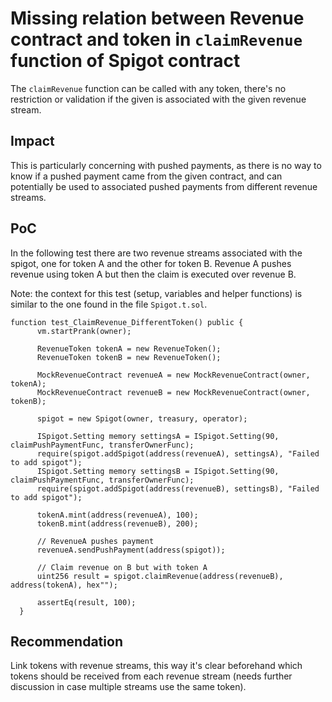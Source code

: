 # Missing relation between Revenue contract and token in `claimRevenue` function of Spigot contract

The `claimRevenue` function can be called with any token, there's no restriction or validation if the given is associated with the given revenue stream.

## Impact

This is particularly concerning with pushed payments, as there is no way to know if a pushed payment came from the given contract, and can potentially be used to associated pushed payments from different revenue streams.

## PoC

In the following test there are two revenue streams associated with the spigot, one for token A and the other for token B. Revenue A pushes revenue using token A but then the claim is executed over revenue B.

Note: the context for this test (setup, variables and helper functions) is similar to the one found in the file `Spigot.t.sol`.

```
function test_ClaimRevenue_DifferentToken() public {
      vm.startPrank(owner);
      
      RevenueToken tokenA = new RevenueToken();
      RevenueToken tokenB = new RevenueToken();
      
      MockRevenueContract revenueA = new MockRevenueContract(owner, tokenA);
      MockRevenueContract revenueB = new MockRevenueContract(owner, tokenB);
      
      spigot = new Spigot(owner, treasury, operator);
      
      ISpigot.Setting memory settingsA = ISpigot.Setting(90, claimPushPaymentFunc, transferOwnerFunc);
      require(spigot.addSpigot(address(revenueA), settingsA), "Failed to add spigot");
      ISpigot.Setting memory settingsB = ISpigot.Setting(90, claimPushPaymentFunc, transferOwnerFunc);
      require(spigot.addSpigot(address(revenueB), settingsB), "Failed to add spigot");
      
      tokenA.mint(address(revenueA), 100);
      tokenB.mint(address(revenueB), 200);
      
      // RevenueA pushes payment
      revenueA.sendPushPayment(address(spigot));
      
      // Claim revenue on B but with token A
      uint256 result = spigot.claimRevenue(address(revenueB), address(tokenA), hex"");
      
      assertEq(result, 100);    
  }
```

## Recommendation

Link tokens with revenue streams, this way it's clear beforehand which tokens should be received from each revenue stream (needs further discussion in case multiple streams use the same token).


